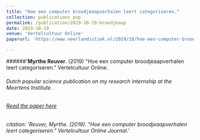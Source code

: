 ```yaml
---
title: "Hoe een computer broodjeaapverhalen leert categoriseren."
collection: publications pop
permalink: /publication/2019-10-19-broodjeaap
date: 2019-10-19
venue: 'Vertelcultuur Online'
paperurl: 'https://www.neerlandistiek.nl/2019/10/hoe-een-computer-broodjeaapverhalen-leert-categoriseren/'

---
```

######'<b>Myrthe Reuver</b>. (2019) "Hoe een computer broodjeaapverhalen leert categoriseren." Vertelcultuur Online.

###### Dutch popular science publication on my research internship at the Meertens Institute.

###### [Read the paper here](https://www.neerlandistiek.nl/2019/10/hoe-een-computer-broodjeaapverhalen-leert-categoriseren/)

###### citation: 'Reuver, Myrthe. (2019). &quot;Hoe een computer broodjeaapverhalen leert categoriseren.&quot; <i>Vertelcultuur Online Journal</i>.'
